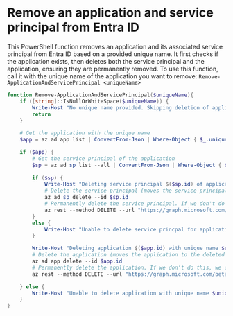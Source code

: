 # Remove an application and service principal from Entra ID

This PowerShell function removes an application and its associated service principal from Entra ID based on a provided unique name. 
It first checks if the application exists, then deletes both the service principal and the application, ensuring they are permanently removed. 
To use this function, call it with the unique name of the application you want to remove: `Remove-ApplicationAndServicePrincipal <uniqueName>`

```powershell
function Remove-ApplicationAndServicePrincipal($uniqueName){
    if ([string]::IsNullOrWhiteSpace($uniqueName)) {
        Write-Host "No unique name provided. Skipping deletion of application and service principal."
        return
    }

    # Get the application with the unique name
    $app = az ad app list | ConvertFrom-Json | Where-Object { $_.uniqueName -eq $uniqueName }

    if ($app) {
        # Get the service principal of the application
        $sp = az ad sp list --all | ConvertFrom-Json | Where-Object { $_.appId -eq $app.appId }
        
        if ($sp) {
            Write-Host "Deleting service principal $($sp.id) of application with unique name $uniqueName"
            # Delete the service principal (moves the service principal to the deleted items)
            az ad sp delete --id $sp.id
            # Permanently delete the service principal. If we don't do this, we can't create a new service principal with the same name.
            az rest --method DELETE --url "https://graph.microsoft.com/beta/directory/deleteditems/$($sp.id)"
        }
        else {
            Write-Host "Unable to delete service princpal for application with unique name $uniqueName. Service principal not found."
        }

        Write-Host "Deleting application $($app.id) with unique name $uniqueName"
        # Delete the application (moves the application to the deleted items)
        az ad app delete --id $app.id
        # Permanently delete the application. If we don't do this, we can't create a new application with the same name.
        az rest --method DELETE --url "https://graph.microsoft.com/beta/directory/deleteditems/$($app.id)"

    } else {
        Write-Host "Unable to delete application with unique name $uniqueName. Application not found."
    }
}
```